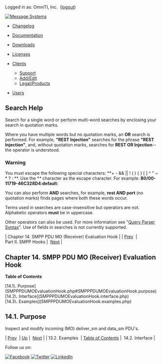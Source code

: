 Logged in as: OmniTI, Inc.  ([logout](https://support.messagesystems.com/logout.php))

[![Message Systems](https://support.messagesystems.com/images/ms-white205.png)](https://support.messagesystems.com/start.php) 

*   [Changelog](https://support.messagesystems.com/start.php?show=changelog)
*   [Documentation](https://support.messagesystems.com/docs/)
*   [Downloads](https://support.messagesystems.com/start.php)

*   [Licenses](https://support.messagesystems.com/license_summary.php)
*   <a href="">Clients</a>
    *   [Support](https://support.messagesystems.com/cs.php)
    *   [Add/Edit](https://support.messagesystems.com/edit_client.php)
    *   [Legal/Products](https://support.messagesystems.com/edit_products.php)
*   [Users](https://support.messagesystems.com/edit_customer.php)

## Search Help

Search for a single word or perform multi-word searches by enclosing your search in quotation marks.

Where you have multiple words but no quotation marks, an **OR** search is performed. For example, **"REST Injection"** searches for the phrase **"REST Injection"**, and, without quotation marks, searches for **REST OR Injection**--the operator is understood.

### Warning

You must escape the following special characters: **+ - && || ! ( ) { } [ ] ^ " ~ * ? : \**. Use the **\** character as the escape character. For example: **B0/00-11719-46C328D4\:default\:**

You can also perform **AND** searches, for example, **rest AND port** (no quotation marks) finds pages where both these words occur.

Terms used in searches are case-insensitive but operators are not. Alphabetic operators **must** be in uppercase.

Other operators can also be used. For more information see "[Query Parser Syntax](https://lucene.apache.org/core/old_versioned_docs/versions/3_0_0/queryparsersyntax.html)". Use of fields in searches is not currently supported.

| Chapter 14. SMPP PDU MO (Receiver) Evaluation Hook |
| [Prev](SMPPMTConversionHook.examples.php)  | Part II. SMPP Hooks |  [Next](SMPPPDUMOEvaluationHook.interface.php) |

## Chapter 14. SMPP PDU MO (Receiver) Evaluation Hook

**Table of Contents**

<dl class="toc">

<dt>[14.1\. Purpose](SMPPPDUMOEvaluationHook.php#SMPPPDUMOEvaluationHook.purpose)</dt>

<dt>[14.2\. Interface](SMPPPDUMOEvaluationHook.interface.php)</dt>

<dt>[14.3\. Examples](SMPPPDUMOEvaluationHook.examples.php)</dt>

</dl>

## 14.1. Purpose

Inspect and modify incoming (MO) deliver_sm and data_sm PDU's.

| [Prev](SMPPMTConversionHook.examples.php)  | [Up](p.smpp.php) |  [Next](SMPPPDUMOEvaluationHook.interface.php) |
| 13.2. Examples  | [Table of Contents](index.php) |  14.2. Interface |

Follow us on:

[![Facebook](https://support.messagesystems.com/images/icon-facebook.png)](http://www.facebook.com/messagesystems) [![Twitter](https://support.messagesystems.com/images/icon-twitter.png)](http://twitter.com/#!/MessageSystems) [![LinkedIn](https://support.messagesystems.com/images/icon-linkedin.png)](http://www.linkedin.com/company/message-systems)